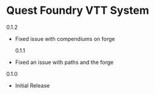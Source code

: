# Quest Foundry VTT System

0.1.2

-   Fixed issue with compendiums on forge

    0.1.1

*   Fixed an issue with paths and the forge

0.1.0

-   Initial Release
